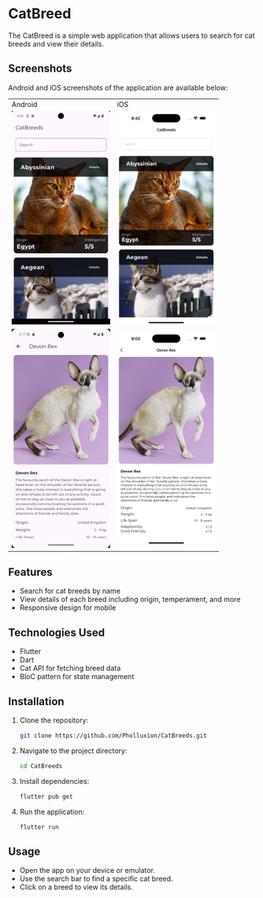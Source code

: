 # CatBreed
The CatBreed is a simple web application that allows users to search for cat breeds and view their details. 

## Screenshots
Android and iOS screenshots of the application are available below:

<table>
  <tr>
    <td>Android</td>
    <td>iOS</td>
  </tr>

 <tr>
    <td>
      <img src="https://github.com/Pholluxion/CatBreeds/blob/9b04a35b43511afbd890c06a8f47a92c6964ecba/assets/images/AndroidScreenshotHome.png" width="200">
    </td>
    <td>
      <img src="https://github.com/Pholluxion/CatBreeds/blob/9b04a35b43511afbd890c06a8f47a92c6964ecba/assets/images/iOSScreenshotHome.png" width="200">
    </td>
  </tr>
  
  <tr>
    <td>
      <img src="https://github.com/Pholluxion/CatBreeds/blob/87943f79cb13e34045b9292b1b0a71a75ad20536/assets/images/AndroidScreenshot.png" width="200">
    </td>
    <td>
      <img src="https://github.com/Pholluxion/CatBreeds/blob/87943f79cb13e34045b9292b1b0a71a75ad20536/assets/images/iOSScreenshot.png" width="200">
    </td>
  </tr>

</table>


## Features
- Search for cat breeds by name
- View details of each breed including origin, temperament, and more
- Responsive design for mobile

## Technologies Used
- Flutter
- Dart
- Cat API for fetching breed data
- BloC pattern for state management

## Installation
1. Clone the repository:
   ```bash
   git clone https://github.com/Pholluxion/CatBreeds.git
    ```
2. Navigate to the project directory:
    ```bash
    cd CatBreeds
    ```
3. Install dependencies:
    ```bash
    flutter pub get
    ```
4. Run the application:
    ```bash
    flutter run
    ```
## Usage
- Open the app on your device or emulator.
- Use the search bar to find a specific cat breed.
- Click on a breed to view its details.
